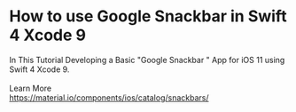 # How to use Google Snackbar in Swift 4 Xcode 9
In This Tutorial Developing a Basic "Google Snackbar " App for iOS 11 using Swift 4 Xcode 9.
<br><br>
Learn More<br>https://material.io/components/ios/catalog/snackbars/
